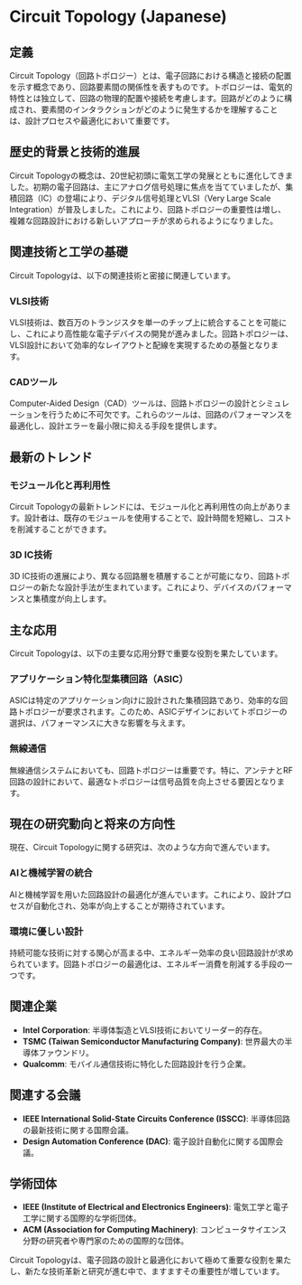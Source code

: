 # Circuit Topology (Japanese)

## 定義

Circuit Topology（回路トポロジー）とは、電子回路における構造と接続の配置を示す概念であり、回路要素間の関係性を表すものです。トポロジーは、電気的特性とは独立して、回路の物理的配置や接続を考慮します。回路がどのように構成され、要素間のインタラクションがどのように発生するかを理解することは、設計プロセスや最適化において重要です。

## 歴史的背景と技術的進展

Circuit Topologyの概念は、20世紀初頭に電気工学の発展とともに進化してきました。初期の電子回路は、主にアナログ信号処理に焦点を当てていましたが、集積回路（IC）の登場により、デジタル信号処理とVLSI（Very Large Scale Integration）が普及しました。これにより、回路トポロジーの重要性は増し、複雑な回路設計における新しいアプローチが求められるようになりました。

## 関連技術と工学の基礎

Circuit Topologyは、以下の関連技術と密接に関連しています。

### VLSI技術

VLSI技術は、数百万のトランジスタを単一のチップ上に統合することを可能にし、これにより高性能な電子デバイスの開発が進みました。回路トポロジーは、VLSI設計において効率的なレイアウトと配線を実現するための基盤となります。

### CADツール

Computer-Aided Design（CAD）ツールは、回路トポロジーの設計とシミュレーションを行うために不可欠です。これらのツールは、回路のパフォーマンスを最適化し、設計エラーを最小限に抑える手段を提供します。

## 最新のトレンド

### モジュール化と再利用性

Circuit Topologyの最新トレンドには、モジュール化と再利用性の向上があります。設計者は、既存のモジュールを使用することで、設計時間を短縮し、コストを削減することができます。

### 3D IC技術

3D IC技術の進展により、異なる回路層を積層することが可能になり、回路トポロジーの新たな設計手法が生まれています。これにより、デバイスのパフォーマンスと集積度が向上します。

## 主な応用

Circuit Topologyは、以下の主要な応用分野で重要な役割を果たしています。

### アプリケーション特化型集積回路（ASIC）

ASICは特定のアプリケーション向けに設計された集積回路であり、効率的な回路トポロジーが要求されます。このため、ASICデザインにおいてトポロジーの選択は、パフォーマンスに大きな影響を与えます。

### 無線通信

無線通信システムにおいても、回路トポロジーは重要です。特に、アンテナとRF回路の設計において、最適なトポロジーは信号品質を向上させる要因となります。

## 現在の研究動向と将来の方向性

現在、Circuit Topologyに関する研究は、次のような方向で進んでいます。

### AIと機械学習の統合

AIと機械学習を用いた回路設計の最適化が進んでいます。これにより、設計プロセスが自動化され、効率が向上することが期待されています。

### 環境に優しい設計

持続可能な技術に対する関心が高まる中、エネルギー効率の良い回路設計が求められています。回路トポロジーの最適化は、エネルギー消費を削減する手段の一つです。

## 関連企業

- **Intel Corporation**: 半導体製造とVLSI技術においてリーダー的存在。
- **TSMC (Taiwan Semiconductor Manufacturing Company)**: 世界最大の半導体ファウンドリ。
- **Qualcomm**: モバイル通信技術に特化した回路設計を行う企業。

## 関連する会議

- **IEEE International Solid-State Circuits Conference (ISSCC)**: 半導体回路の最新技術に関する国際会議。
- **Design Automation Conference (DAC)**: 電子設計自動化に関する国際会議。

## 学術団体

- **IEEE (Institute of Electrical and Electronics Engineers)**: 電気工学と電子工学に関する国際的な学術団体。
- **ACM (Association for Computing Machinery)**: コンピュータサイエンス分野の研究者や専門家のための国際的な団体。

Circuit Topologyは、電子回路の設計と最適化において極めて重要な役割を果たし、新たな技術革新と研究が進む中で、ますますその重要性が増しています。